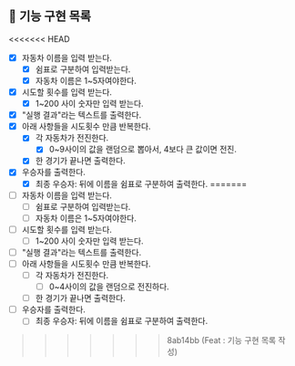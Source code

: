 ## 📌 기능 구현 목록

<<<<<<< HEAD
- [x] 자동차 이름을 입력 받는다.
  - [x] 쉼표로 구분하여 입력받는다.
  - [x] 자동차 이름은 1~5자여야한다.
- [x] 시도할 횟수를 입력 받는다.
  - [x] 1~200 사이 숫자만 입력 받는다.
- [x] "실행 결과"라는 텍스트를 출력한다.
- [x] 아래 사항들을 시도횟수 만큼 반복한다.
  - [x] 각 자동차가 전진한다.
    - [x] 0~9사이의 값을 랜덤으로 뽑아서, 4보다 큰 값이면 전진.
  - [x] 한 경기가 끝나면 출력한다.
- [x] 우승자를 출력한다.
  - [x] 최종 우승자: 뒤에 이름을 쉼표로 구분하여 출력한다.
=======
- [ ] 자동차 이름을 입력 받는다.
  - [ ] 쉼표로 구분하여 입력받는다.
  - [ ] 자동차 이름은 1~5자여야한다.
- [ ] 시도할 횟수를 입력 받는다.
  - [ ] 1~200 사이 숫자만 입력 받는다.
- [ ] "실행 결과"라는 텍스트를 출력한다.
- [ ] 아래 사항들을 시도횟수 만큼 반복한다.
  - [ ] 각 자동차가 전진한다.
    - [ ] 0~4사이의 값을 랜덤으로 전진하다.
  - [ ] 한 경기가 끝나면 출력한다.
- [ ] 우승자를 출력한다.
  - [ ] 최종 우승자: 뒤에 이름을 쉼표로 구분하여 출력한다.
>>>>>>> 8ab14bb (Feat : 기능 구현 목록 작성)

